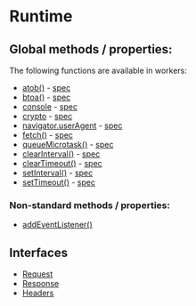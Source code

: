 # Runtime

## Global methods / properties:

The following functions are available in workers:

- [atob()](https://developer.mozilla.org/en-US/docs/Web/API/atob) - [spec](https://html.spec.whatwg.org/multipage/webappapis.html#dom-atob)
  <!-- https://html.spec.whatwg.org/multipage/webappapis.html#dom-atob -->
- [btoa()](https://developer.mozilla.org/en-US/docs/Web/API/btoa) - [spec](https://html.spec.whatwg.org/multipage/webappapis.html#dom-btoa)
  <!-- https://html.spec.whatwg.org/multipage/webappapis.html#dom-btoa -->
- [console](https://developer.mozilla.org/en-US/docs/Web/API/Console) - [spec](https://console.spec.whatwg.org/#namespacedef-console)
  <!-- https://console.spec.whatwg.org/#namespacedef-console -->
- [crypto](https://developer.mozilla.org/en-US/docs/Web/API/crypto) - [spec](https://w3c.github.io/webcrypto/#dom-windoworworkerglobalscope-crypto)
  <!-- https://w3c.github.io/webcrypto/#dom-windoworworkerglobalscope-crypto -->
- [navigator.userAgent](https://developer.mozilla.org/en-US/docs/Web/API/NavigatorID/userAgent) - [spec](https://html.spec.whatwg.org/multipage/system-state.html#dom-navigator-useragent)
  <!--https://common-min-api.proposal.wintercg.org/#requirements-for-navigatoruseragent -->
  <!--https://html.spec.whatwg.org/multipage/system-state.html#dom-navigator-useragent -->
- [fetch()](https://developer.mozilla.org/en-US/docs/Web/API/fetch) - [spec](https://fetch.spec.whatwg.org/#fetch-method)
  <!-- https://fetch.spec.whatwg.org/#fetch-method -->
- [queueMicrotask()](https://developer.mozilla.org/en-US/docs/Web/API/queueMicrotask) - [spec](https://html.spec.whatwg.org/multipage/timers-and-user-prompts.html#dom-queuemicrotask)
  <!-- https://html.spec.whatwg.org/multipage/timers-and-user-prompts.html#dom-queuemicrotask -->
- [clearInterval()](https://developer.mozilla.org/en-US/docs/Web/API/clearInterval) - [spec](https://html.spec.whatwg.org/multipage/timers-and-user-prompts.html#dom-clearinterval)
  <!-- https://html.spec.whatwg.org/multipage/timers-and-user-prompts.html#dom-clearinterval -->
- [clearTimeout()](https://developer.mozilla.org/en-US/docs/Web/API/clearTimeout) - [spec](https://html.spec.whatwg.org/multipage/timers-and-user-prompts.html#dom-cleartimeout)
  <!-- https://html.spec.whatwg.org/multipage/timers-and-user-prompts.html#dom-cleartimeout -->
- [setInterval()](https://developer.mozilla.org/en-US/docs/Web/API/setInterval) - [spec](https://html.spec.whatwg.org/multipage/timers-and-user-prompts.html#dom-setinterval)
  <!-- https://html.spec.whatwg.org/multipage/timers-and-user-prompts.html#dom-setinterval -->
- [setTimeout()](https://developer.mozilla.org/en-US/docs/Web/API/setTimeout) - [spec](https://html.spec.whatwg.org/multipage/timers-and-user-prompts.html#dom-settimeout)
  <!-- https://html.spec.whatwg.org/multipage/timers-and-user-prompts.html#dom-settimeout -->

### Non-standard methods / properties:

- [addEventListener()](https://developer.mozilla.org/en-US/docs/Web/API/EventTarget/addEventListener)

## Interfaces

- [Request](https://developer.mozilla.org/en-US/docs/Web/API/Request)
- [Response](https://developer.mozilla.org/en-US/docs/Web/API/Response)
- [Headers](https://developer.mozilla.org/en-US/docs/Web/API/Headers)
